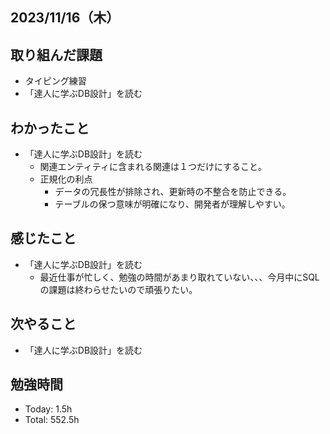 ## 2023/11/16（木）

## 取り組んだ課題

- タイピング練習
- 「達人に学ぶDB設計」を読む

## わかったこと

- 「達人に学ぶDB設計」を読む
  - 関連エンティティに含まれる関連は１つだけにすること。
  - 正規化の利点
    - データの冗長性が排除され、更新時の不整合を防止できる。
    - テーブルの保つ意味が明確になり、開発者が理解しやすい。

## 感じたこと 
- 「達人に学ぶDB設計」を読む
  - 最近仕事が忙しく、勉強の時間があまり取れていない、、、今月中にSQLの課題は終わらせたいので頑張りたい。

## 次やること

- 「達人に学ぶDB設計」を読む

## 勉強時間

- Today: 1.5h
- Total: 552.5h
